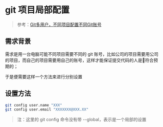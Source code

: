 # git 项目局部配置

> 参考：[Git多用户，不同项目配置不同Git账号](https://blog.csdn.net/onTheRoadToMine/article/details/79029331)

## 需求背景

需求是用一台电脑可能不同项目需要不同的 git 账号，比如公司的项目需要用公司的项目，而自己的项目需要用自己的账号，这样才能保证提交代码的人是符合预期的；

于是便需要这样一个方法来进行分别设置

## 设置方法

```sh
git config user.name "XXX"
git config user.email "XXXXXXX@XXX.XX"
```

> 注：这里的 git config 命令没有带 --global，表示是一个局部的设置